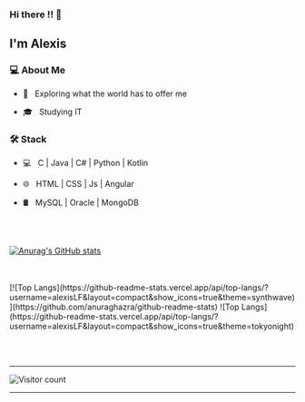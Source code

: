 ### Hi there !! 👋<h2> I'm Alexis </h2>

<h3> 💻 About Me </h3>



- 🤔 &nbsp; Exploring what the world has to offer me

- 🎓 &nbsp; Studying IT



<h3>🛠 Stack</h3>


- 💻 &nbsp; C | Java | C# | Python | Kotlin

- 🌐 &nbsp; HTML | CSS | Js | Angular

- 🛢 &nbsp; MySQL | Oracle | MongoDB


<br/><br/>

[![Anurag's GitHub stats](https://github-readme-stats.vercel.app/api?username=alexisLF&count_private=true&show_icons=true&theme=synthwave)](https://github.com/anuraghazra/github-readme-stats)

<br/>

<br/>
[![Top Langs](https://github-readme-stats.vercel.app/api/top-langs/?username=alexisLF&layout=compact&show_icons=true&theme=synthwave)](https://github.com/anuraghazra/github-readme-stats)
![Top Langs](https://github-readme-stats.vercel.app/api/top-langs/?username=alexisLF&layout=compact&show_icons=true&theme=tokyonight)

<br><br>



<hr>



![Visitor count](https://visitor-badge.laobi.icu/badge?page_id=alexisLF.alexisLF)



<hr>

